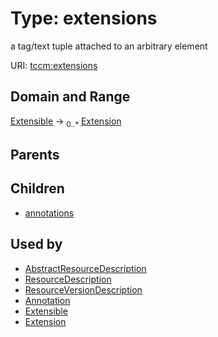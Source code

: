 
# Type: extensions


a tag/text tuple attached to an arbitrary element

URI: [tccm:extensions](https://hotecosystem.org/tccm/extensions)


## Domain and Range

[Extensible](Extensible.md) ->  <sub>0..*</sub> [Extension](Extension.md)

## Parents


## Children

 *  [annotations](annotations.md)

## Used by

 * [AbstractResourceDescription](AbstractResourceDescription.md)
 * [ResourceDescription](ResourceDescription.md)
 * [ResourceVersionDescription](ResourceVersionDescription.md)
 * [Annotation](Annotation.md)
 * [Extensible](Extensible.md)
 * [Extension](Extension.md)
